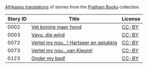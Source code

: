 [Afrikaans translations](https://storyweaver.org.in/search?search%5Bquery%5D=&search%5Blanguages%5D%5B%5D=Afrikaans) of stories from the [Pratham Books](http://prathambooks.org/) collection.

Story ID | Title | License
-------- | ----- | -------
0002 | [Vet koning maer hond](https://storyweaver.org.in/stories/2554-vet-koning-maer-hond) | [CC-BY](https://creativecommons.org/licenses/by/4.0/)
0003 | [Vayu, die wind](https://storyweaver.org.in/stories/1230-vayu-die-wind) | [CC-BY](https://creativecommons.org/licenses/by/4.0/)
0072 | [Vertel my nou...! Hartseer en gelukkig](https://storyweaver.org.in/stories/1232-vertel-my-nou-hartseer-en-gelukkig) | [CC-BY](https://creativecommons.org/licenses/by/4.0/)
0073 | [Vertel my nou...van Kleure!](https://storyweaver.org.in/stories/1229-vertel-my-nou-van-kleure) | [CC-BY](https://creativecommons.org/licenses/by/4.0/)
0123 | [Onder my bed!](https://storyweaver.org.in/stories/3528-onder-my-bed) | [CC-BY](https://creativecommons.org/licenses/by/4.0/)
